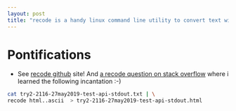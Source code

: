 ```yaml
---
layout: post
title: "recode is a handy linux command line utility to convert text with html escaped entites like & lt to <"
---
```


# Pontifications

* See [recode github](https://github.com/rrthomas/recode/) site! And [a recode question on stack overflow](https://stackoverflow.com/questions/5929492/bash-script-to-convert-from-html-entities-to-characters) where i learned the following incantation :-)

```bash
cat try2-2116-27may2019-test-api-stdout.txt | \
recode html..ascii  > try2-2116-27may2019-test-api-stdout.html

